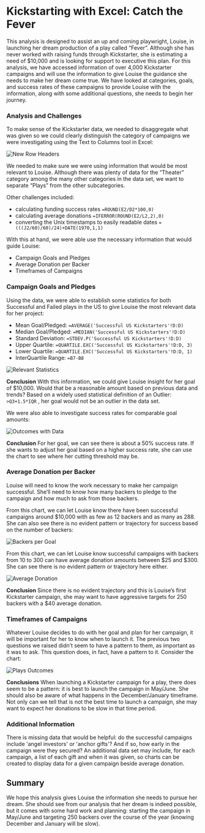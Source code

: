 # Kickstarting with Excel: Catch the Fever

This analysis is designed to assist an up and coming playwright, Louise, in launching her dream production of a play called “Fever”.  Although she has never worked with raising funds through Kickstarter, she is estimating a need of $10,000 and is looking for support to executive this plan.
For this analysis, we have accessed information of over 4,000 Kickstarter campaigns and will use the information to give Louise the guidance she needs to make her dream come true.  We have looked at categories, goals, and success rates of these campaigns to provide Louise with the information, along with some additional questions, she needs to begin her journey.

### Analysis and Challenges
To make sense of the Kickstarter data, we needed to disaggregate what was given so we could clearly distinguish the category of campaigns we were investigating using the Text to Columns tool in Excel:

![New Row Headers](https://github.com/jakatz87/kickstarter-analysis/blob/main/Resources/Text_to_Columns.png)

We needed to make sure we were using information that would be most relevant to Louise.  Although there was plenty of data for the “Theater” category among the many other categories in the data set, we want to separate “Plays” from the other subcategories.  

Other challenges included:
- calculating funding success rates `=ROUND(E2/D2*100,0)`
- calculating average donations `=IFERROR(ROUND(E2/L2,2),0)`
- converting the Unix timestamps to easily readable dates `=(((J2/60)/60)/24)+DATE(1970,1,1)`

With this at hand, we were able use the necessary information that would guide Louise:
- Campaign Goals and Pledges
- Average Donation per Backer
- Timeframes of Campaigns

### Campaign Goals and Pledges
Using the data, we were able to establish some statistics for both Successful and Failed plays in the US to give Louise the most relevant data for her project:
- Mean Goal/Pledged: `=AVERAGE('Successful US Kickstarters'!D:D)`
- Median Goal/Pledged: `=MEDIAN('Successful US Kickstarters'!D:D)`
- Standard Deviation: `=STDEV.P('Successful US Kickstarters'!D:D)`
- Upper Quartile: `=QUARTILE.EXC('Successful US Kickstarters'!D:D, 3)`
- Lower Quartile: `=QUARTILE.EXC('Successful US Kickstarters'!D:D, 1)`
- InterQuartile Range: `=B7-B8`

![Relevant Statistics](https://github.com/jakatz87/kickstarter-analysis/blob/main/Resources/Statistics.png)

**Conclusion**
With this information, we could give Louise insight for her goal of $10,000.  Would that be a reasonable amount based on previous data and trends?  Based on a widely used statistical definition of an Outlier:  `>Q3+1.5*IQR` , her goal would not be an outlier in the data set.  

We were also able to investigate success rates for comparable goal amounts:

![Outcomes with Data](https://github.com/jakatz87/kickstarter-analysis/blob/main/Resources/Outcomes%20v%20Goals%20with%20Data.png)

**Conclusion**
For her goal, we can see there is about a 50% success rate. If she wants to adjust her goal based on a higher success rate, she can use the chart to see where her cutting threshold may be.

### Average Donation per Backer
Louise will need to know the work necessary to make her campaign successful.  She’ll need to know how many backers to pledge to the campaign and how much to ask from those backers. 

From this chart, we can let Louise know there have been successful campaigns around $10,000 with as few as 12 backers and as many as 288.  She can also see there is no evident pattern or trajectory for success based on the number of backers:

![Backers per Goal](https://github.com/jakatz87/kickstarter-analysis/blob/main/Resources/Backers%20per%20Goal.png)

From this chart, we can let Louise know successful campaigns with backers from 10 to 300 can have average donation amounts between $25 and $300.  She can see there is no evident pattern or trajectory here either.

![Average Donation](https://github.com/jakatz87/kickstarter-analysis/blob/main/Resources/Average%20Donations.png)

**Conclusion**
Since there is no evident trajectory and this is Louise’s first Kickstarter campaign, she may want to have aggressive targets for 250 backers with a $40 average donation.  

### Timeframes of Campaigns
Whatever Louise decides to do with her goal and plan for her campaign, it will be important for  her to know when to launch it.  The previous two questions we raised didn’t seem to have a pattern to them, as important as it was to ask.  This question does, in fact, have a pattern to it.
Consider the chart:

![Plays Outcomes](https://github.com/jakatz87/kickstarter-analysis/blob/main/Resources/Plays%20outcomes%20for%20analysis.png)

**Conclusions**
When launching a Kickstarter campaign for a play, there does seem to be a pattern:  it is best to launch the campaign in May/June.  She should also be aware of what happens in the December/January timeframe.  Not only can we tell that is not the best time to launch a campaign, she may want to expect her donations to be slow in that time period.

### Additional Information
There is missing data that would be helpful: do the successful campaigns include 'angel investors' or 'anchor gifts'? And if so, how early in the campaign were they secured? An additional data set may include, for each campaign, a list of each gift and when it was given, so charts can be created to display data for a given campaign beside average donation.

## Summary
We hope this analysis gives Louise the information she needs to pursue her dream.  She should see from our analysis that her dream is indeed possible, but it comes with some hard work and planning: starting the campaign in May/June and targeting 250 backers over the course of the year (knowing December and January will be slow). 
